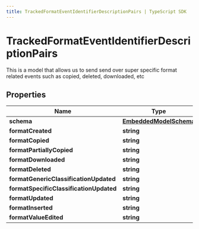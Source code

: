 ```yaml
---
title: TrackedFormatEventIdentifierDescriptionPairs | TypeScript SDK
---
```



# TrackedFormatEventIdentifierDescriptionPairs

This is a model that allows us to send send over super specific format related events such as copied, deleted, downloaded, etc

## Properties

Name | Type
------------ | -------------
**schema** | [**EmbeddedModelSchema**](EmbeddedModelSchema)
**formatCreated** | **string**
**formatCopied** | **string**
**formatPartiallyCopied** | **string**
**formatDownloaded** | **string**
**formatDeleted** | **string**
**formatGenericClassificationUpdated** | **string**
**formatSpecificClassificationUpdated** | **string**
**formatUpdated** | **string**
**formatInserted** | **string**
**formatValueEdited** | **string**


